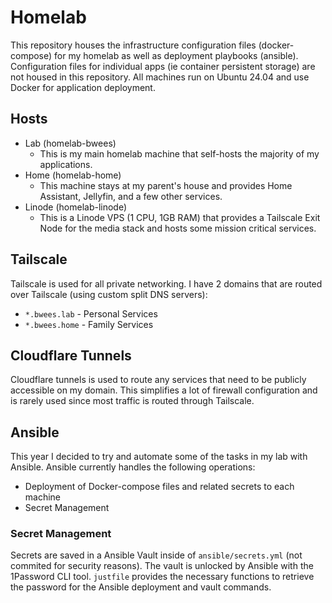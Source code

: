 # Homelab

This repository houses the infrastructure configuration files (docker-compose) for my homelab as well as deployment playbooks (ansible). Configuration files for individual apps (ie container persistent storage) are not housed in this repository. All machines run on Ubuntu 24.04 and use Docker for application deployment.

## Hosts
- Lab (homelab-bwees)
  - This is my main homelab machine that self-hosts the majority of my applications.
- Home (homelab-home)
  - This machine stays at my parent's house and provides Home Assistant, Jellyfin, and a few other services.
- Linode (homelab-linode)
  - This is a Linode VPS (1 CPU, 1GB RAM) that provides a Tailscale Exit Node for the media stack and hosts some mission critical services.
 
## Tailscale
Tailscale is used for all private networking. I have 2 domains that are routed over Tailscale (using custom split DNS servers): 
  - `*.bwees.lab` - Personal Services
  - `*.bwees.home` - Family Services

## Cloudflare Tunnels
Cloudflare tunnels is used to route any services that need to be publicly accessible on my domain. This simplifies a lot of firewall configuration and is rarely used since most traffic is routed through Tailscale.

## Ansible
This year I decided to try and automate some of the tasks in my lab with Ansible. Ansible currently handles the following operations:
- Deployment of Docker-compose files and related secrets to each machine
- Secret Management

### Secret Management
Secrets are saved in a Ansible Vault inside of `ansible/secrets.yml` (not commited for security reasons). The vault is unlocked by Ansible with the 1Password CLI tool. `justfile` provides the necessary functions to retrieve the password for the Ansible deployment and vault commands.
